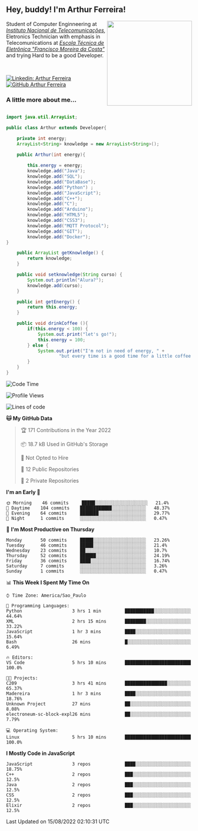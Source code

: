 <h2> Hey, buddy! I'm Arthur Ferreira!</h2>
<img align='right' src="https://media.giphy.com/media/ule4vhcY1xEKQ/giphy.gif" width="230">
<p>Student of Computer Enginneering at  <em><a href="https://inatel.br/home/" target="_blank">Instituto Nacional de Telecomunicações</a></em>, Eletronics Technician with emphasis in Telecomunications at <em><a href="https://www.etefmc.com.br" target="_blank">Escola Técnica de Eletrônica "Francisco Moreira da Costa"</a></em> and trying Hard to be a good Developer.
</p></br>

[![Linkedin: Arthur Ferreira](https://img.shields.io/badge/-Arthur%20Ferreira%20Silva-blue?style=flat-square&logo=Linkedin&logoColor=white&link=https://www.linkedin.com/in/ArthurFerreiraSilva/)]( www.linkedin.com/in/ArthurFerreiraSilva)
[![GitHub Arthur Ferreira](https://img.shields.io/github/followers/arthur-ngdi?label=follow&style=social)](https://github.com/arthur-ngdi)


### A little more about me...  

``` Java

import java.util.ArrayList;

public class Arthur extends Developer{

    private int energy;
    ArrayList<String> knowledge = new ArrayList<String>();

    public Arthur(int energy){
        
        this.energy = energy;
        knowledge.add("Java");
        knowledge.add("SQL");
        knowledge.add("DataBase");
        knowledge.add("Python") ;
        knowledge.add("JavaScript");
        knowledge.add("C++");
        knowledge.add("C");
        knowledge.add("Arduino");
        knowledge.add("HTML5");
        knowledge.add("CSS3");
        knowledge.add("MQTT Protocol");
        knowledge.add("GIT");
        knowledge.add("Docker");
}

    public ArrayList getKnowledge() {
        return knowledge;
    }

    public void setknowledge(String curso) {
        System.out.println("Alura?");
        knowledge.add(curso);
    }

    public int getEnergy() {
        return this.energy;
    }

    public void drinkCoffee (){
        if(this.energy < 100) {
            System.out.print("let's go!");
            this.energy = 100;
        } else {
            System.out.print("I'm not in need of energy, " +
                    "but every time is a good time for a little coffee!");
        }
    }
}

```
<!--START_SECTION:waka-->
![Code Time](http://img.shields.io/badge/Code%20Time-0%20secs-blue)

![Profile Views](http://img.shields.io/badge/Profile%20Views-0-blue)

![Lines of code](https://img.shields.io/badge/From%20Hello%20World%20I%27ve%20Written-484%20Thousand%20lines%20of%20code-blue)

**🐱 My GitHub Data** 

> 🏆 171 Contributions in the Year 2022
 > 
> 📦 18.7 kB Used in GitHub's Storage 
 > 
> 🚫 Not Opted to Hire
 > 
> 📜 12 Public Repositories 
 > 
> 🔑 2 Private Repositories  
 > 
**I'm an Early 🐤** 

```text
🌞 Morning    46 commits     █████░░░░░░░░░░░░░░░░░░░░   21.4% 
🌆 Daytime    104 commits    ████████████░░░░░░░░░░░░░   48.37% 
🌃 Evening    64 commits     ███████░░░░░░░░░░░░░░░░░░   29.77% 
🌙 Night      1 commits      ░░░░░░░░░░░░░░░░░░░░░░░░░   0.47%

```
📅 **I'm Most Productive on Thursday** 

```text
Monday       50 commits     █████░░░░░░░░░░░░░░░░░░░░   23.26% 
Tuesday      46 commits     █████░░░░░░░░░░░░░░░░░░░░   21.4% 
Wednesday    23 commits     ██░░░░░░░░░░░░░░░░░░░░░░░   10.7% 
Thursday     52 commits     ██████░░░░░░░░░░░░░░░░░░░   24.19% 
Friday       36 commits     ████░░░░░░░░░░░░░░░░░░░░░   16.74% 
Saturday     7 commits      ░░░░░░░░░░░░░░░░░░░░░░░░░   3.26% 
Sunday       1 commits      ░░░░░░░░░░░░░░░░░░░░░░░░░   0.47%

```


📊 **This Week I Spent My Time On** 

```text
⌚︎ Time Zone: America/Sao_Paulo

💬 Programming Languages: 
Python                   3 hrs 1 min         ███████████░░░░░░░░░░░░░░   44.64% 
XML                      2 hrs 15 mins       ████████░░░░░░░░░░░░░░░░░   33.22% 
JavaScript               1 hr 3 mins         ████░░░░░░░░░░░░░░░░░░░░░   15.64% 
Bash                     26 mins             █░░░░░░░░░░░░░░░░░░░░░░░░   6.49%

🔥 Editors: 
VS Code                  5 hrs 10 mins       █████████████████████████   100.0%

🐱‍💻 Projects: 
C209                     3 hrs 41 mins       ████████████████░░░░░░░░░   65.37% 
Madereira                1 hr 3 mins         ████░░░░░░░░░░░░░░░░░░░░░   18.76% 
Unknown Project          27 mins             ██░░░░░░░░░░░░░░░░░░░░░░░   8.08% 
electroneum-sc-block-expl26 mins             ██░░░░░░░░░░░░░░░░░░░░░░░   7.79%

💻 Operating System: 
Linux                    5 hrs 10 mins       █████████████████████████   100.0%

```

**I Mostly Code in JavaScript** 

```text
JavaScript               3 repos             ████░░░░░░░░░░░░░░░░░░░░░   18.75% 
C++                      2 repos             ███░░░░░░░░░░░░░░░░░░░░░░   12.5% 
Java                     2 repos             ███░░░░░░░░░░░░░░░░░░░░░░   12.5% 
CSS                      2 repos             ███░░░░░░░░░░░░░░░░░░░░░░   12.5% 
Elixir                   2 repos             ███░░░░░░░░░░░░░░░░░░░░░░   12.5%

```



 Last Updated on 15/08/2022 02:10:31 UTC
<!--END_SECTION:waka-->
